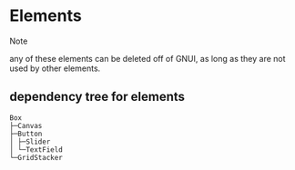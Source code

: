 # Elements
> [!NOTE]
any of these elements can be deleted off of GNUI, as long as they are not used by other elements.

## dependency tree for elements

```
Box
├─Canvas
├─Button
│ ├─Slider
│ └─TextField
└─GridStacker
```